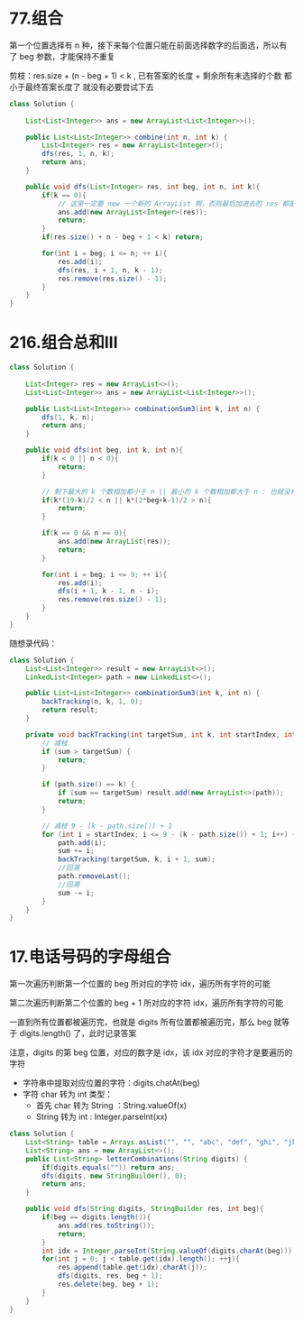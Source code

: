 # 77.组合

第一个位置选择有 n 种，接下来每个位置只能在前面选择数字的后面选，所以有了 beg 参数，才能保持不重复

剪枝：res.size + (n - beg + 1) < k , 已有答案的长度 + 剩余所有未选择的个数 都小于最终答案长度了 就没有必要尝试下去

```java
class Solution {
    
    List<List<Integer>> ans = new ArrayList<List<Integer>>();

    public List<List<Integer>> combine(int n, int k) {
        List<Integer> res = new ArrayList<Integer>();
        dfs(res, 1, n, k);
        return ans;
    }

    public void dfs(List<Integer> res, int beg, int n, int k){
        if(k == 0){
            // 这里一定要 new 一个新的 ArrayList 啊，否则最后加进去的 res 都是 null
            ans.add(new ArrayList<Integer>(res));
            return;
        }
        if(res.size() + n - beg + 1 < k) return;

        for(int i = beg; i <= n; ++ i){
            res.add(i);
            dfs(res, i + 1, n, k - 1);
            res.remove(res.size() - 1);
        }
    }
}
```

# 216.组合总和III

```java
class Solution {
    
    List<Integer> res = new ArrayList<>();
    List<List<Integer>> ans = new ArrayList<List<Integer>>();

    public List<List<Integer>> combinationSum3(int k, int n) {
        dfs(1, k, n);
        return ans;
    }

    public void dfs(int beg, int k, int n){
        if(k < 0 || n < 0){
            return;
        }

        // 剩下最大的 k 个数相加都小于 n || 最小的 k 个数相加都大于 n : 也就没有必要继续遍历了
        if(k*(19-k)/2 < n || k*(2*beg+k-1)/2 > n){
            return;
        }

        if(k == 0 && n == 0){
            ans.add(new ArrayList(res));
            return;
        }

        for(int i = beg; i <= 9; ++ i){
            res.add(i);
            dfs(i + 1, k - 1, n - i);
            res.remove(res.size() - 1);
        }
    }
}
```

随想录代码：
```java
class Solution {
	List<List<Integer>> result = new ArrayList<>();
	LinkedList<Integer> path = new LinkedList<>();

	public List<List<Integer>> combinationSum3(int k, int n) {
		backTracking(n, k, 1, 0);
		return result;
	}

	private void backTracking(int targetSum, int k, int startIndex, int sum) {
		// 减枝
		if (sum > targetSum) {
			return;
		}

		if (path.size() == k) {
			if (sum == targetSum) result.add(new ArrayList<>(path));
			return;
		}

		// 减枝 9 - (k - path.size()) + 1
		for (int i = startIndex; i <= 9 - (k - path.size()) + 1; i++) {
			path.add(i);
			sum += i;
			backTracking(targetSum, k, i + 1, sum);
			//回溯
			path.removeLast();
			//回溯
			sum -= i;
		}
	}
}
```

# 17.电话号码的字母组合

第一次遍历判断第一个位置的 beg 所对应的字符 idx，遍历所有字符的可能

第二次遍历判断第二个位置的 beg + 1 所对应的字符 idx，遍历所有字符的可能

一直到所有位置都被遍历完，也就是 digits 所有位置都被遍历完，那么 beg 就等于  digits.length() 了，此时记录答案

注意，digits 的第 beg 位置，对应的数字是 idx，该 idx 对应的字符才是要遍历的字符
- 字符串中提取对应位置的字符：digits.chatAt(beg)
- 字符 char 转为 int 类型：
  - 首先 char 转为 String ：String.valueOf(x)
  - String 转为 int : Integer.parseInt(xx)

```java
class Solution {
    List<String> table = Arrays.asList("", "", "abc", "def", "ghi", "jkl", "mno", "pqrs", "tuv", "wxyz");
    List<String> ans = new ArrayList<>();
    public List<String> letterCombinations(String digits) {
        if(digits.equals("")) return ans;
        dfs(digits, new StringBuilder(), 0);
        return ans;
    }

    public void dfs(String digits, StringBuilder res, int beg){
        if(beg == digits.length()){
            ans.add(res.toString());
            return;
        }
        int idx = Integer.parseInt(String.valueOf(digits.charAt(beg)));
        for(int j = 0; j < table.get(idx).length(); ++j){
            res.append(table.get(idx).charAt(j));
            dfs(digits, res, beg + 1);
            res.delete(beg, beg + 1);
        }
    }
}
```